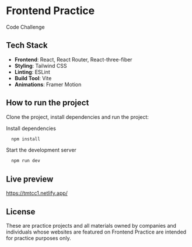 # Frontend Practice

Code Challenge

## Tech Stack

- **Frontend**: React, React Router, React-three-fiber
- **Styling**: Tailwind CSS
- **Linting**: ESLint
- **Build Tool**: Vite
- **Animations**: Framer Motion

## How to run the project

Clone the project, install dependencies and run the project:

Install dependencies

```bash
  npm install
```

Start the development server

```bash
  npm run dev
```

## Live preview
https://tmtcc1.netlify.app/

## License

These are practice projects and all materials owned by companies and individuals whose websites are featured on Frontend Practice are intended for practice purposes only.

